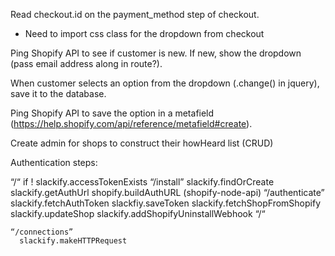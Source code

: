 Read checkout.id on the payment_method step of checkout.
- Need to import css class for the dropdown from checkout

Ping Shopify API to see if customer is new. If new, show the dropdown (pass email address along in route?).

When customer selects an option from the dropdown (.change() in jquery), save it to the database.

Ping Shopify API to save the option in a metafield (https://help.shopify.com/api/reference/metafield#create).

Create admin for shops to construct their howHeard list (CRUD)


Authentication steps:

“/“
  if ! slackify.accessTokenExists
    “/install”
      slackify.findOrCreate
      slackify.getAuthUrl
	shopify.buildAuthURL (shopify-node-api)
	“/authenticate”
	  slackify.fetchAuthToken
	  slackfiy.saveToken
	  slackify.fetchShopFromShopify
	  slackify.updateShop
	  slackify.addShopifyUninstallWebhook
	    “/“
	
	
	“/connections”
      slackify.makeHTTPRequest



